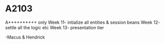 # A2103
A++++++++++ only
Week 11- intialize all entities & session beans
Week 12- settle all the logic etc
Week 13- presentation tier

-Macus & Hendrick
